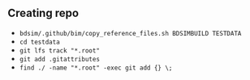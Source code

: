 ## Creating repo

* `bdsim/.github/bim/copy_reference_files.sh BDSIMBUILD TESTDATA`
* `cd testdata`
* `git lfs track "*.root"`
* `git add .gitattributes`
* `find ./ -name "*.root" -exec git add {} \;`

